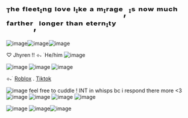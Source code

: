# ᵀʰᵉ ᶠˡᵉᵉᵗᶦⁿᵍ ˡᵒᵛᵉ ˡᶦᵏᵉ ᵃ ᵐᶦʳᵃᵍᵉ, ᶦˢ ⁿᵒʷ ᵐᵘᶜʰ ᶠᵃʳᵗʰᵉʳ, ˡᵒⁿᵍᵉʳ ᵗʰᵃⁿ ᵉᵗᵉʳⁿᶦᵗʸ
  ![image](https://64.media.tumblr.com/1f6a6a91ef8724cdf2ad2cd654e683eb/7875570a398ddf52-5f/s100x200/3d610a62fb91531fb1809b09ac99bd324abdf267.gifv)![image](https://64.media.tumblr.com/333ec7d963d5f7fc74fd54c5d92f3697/3461ade0a7114c32-53/s500x750/efc10b7e4d01e5d6d7da2c63b7e4862382f17de8.pnj)![image](https://64.media.tumblr.com/1f6a6a91ef8724cdf2ad2cd654e683eb/7875570a398ddf52-5f/s100x200/3d610a62fb91531fb1809b09ac99bd324abdf267.gifv)
  
♡ Jhyren !! ⟡˖ ࣪ He/him
![image](https://i.postimg.cc/W4wkX8ZX/image.png)

![image](https://pixels.crd.co/assets/images/gallery27/1cf42314.gif?v=99d3974e) ![image](https://64.media.tumblr.com/44cc6a6e0abea2c1760d153b960bbbf0/1cd8803307814ce8-fb/s400x600/8ce6fc2c86f5320d6f9e648224cc389bfeb45dd4.pnj) ![image](https://pixels.crd.co/assets/images/gallery27/1cf42314.gif?v=99d3974e)

⟡˖ ࣪ [Roblox](https://www.roblox.com/users/1529301192/profile) . [Tiktok](https://www.tiktok.com/@jhyyren?lang=en)

![image](https://i.postimg.cc/903tJ6Dj/image-removebg-preview-1.png) feel free to cuddle ! INT in whisps bc i respond there more <3 
  ![image](https://i.postimg.cc/xTX0SqT5/blinkies-Cafe-v-V.gif) ![image](https://i.postimg.cc/k45Ht1Gm/blinkies-Cafe-E1.gif) ![image](https://i.postimg.cc/GmGtZzcd/blinkies-Cafe-0-F.gif) ![image](https://i.postimg.cc/FzHG673X/blinkies-Cafe-9z.gif)

 ![image](https://64.media.tumblr.com/1f6a6a91ef8724cdf2ad2cd654e683eb/7875570a398ddf52-5f/s100x200/3d610a62fb91531fb1809b09ac99bd324abdf267.gifv) ![image](https://64.media.tumblr.com/333ec7d963d5f7fc74fd54c5d92f3697/3461ade0a7114c32-53/s500x750/efc10b7e4d01e5d6d7da2c63b7e4862382f17de8.pnj)![image](https://64.media.tumblr.com/1f6a6a91ef8724cdf2ad2cd654e683eb/7875570a398ddf52-5f/s100x200/3d610a62fb91531fb1809b09ac99bd324abdf267.gifv)
